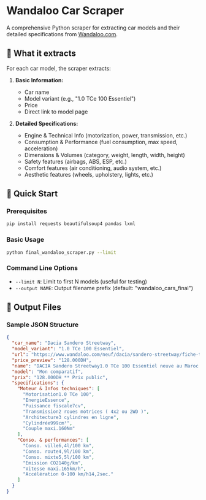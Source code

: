 # Wandaloo Car Scraper

A comprehensive Python scraper for extracting car models and their detailed specifications from [Wandaloo.com](https://www.wandaloo.com/neuf/maroc/0,0,0,0,0,0,-,az,1.html).

## 🎯 What it extracts

For each car model, the scraper extracts:

1. **Basic Information:**

   - Car name
   - Model variant (e.g., "1.0 TCe 100 Essentiel")
   - Price
   - Direct link to model page

2. **Detailed Specifications:**
   - Engine & Technical Info (motorization, power, transmission, etc.)
   - Consumption & Performance (fuel consumption, max speed, acceleration)
   - Dimensions & Volumes (category, weight, length, width, height)
   - Safety features (airbags, ABS, ESP, etc.)
   - Comfort features (air conditioning, audio system, etc.)
   - Aesthetic features (wheels, upholstery, lights, etc.)

## 🚀 Quick Start

### Prerequisites

```bash
pip install requests beautifulsoup4 pandas lxml
```

### Basic Usage

```bash
python final_wandaloo_scraper.py --limit
```

### Command Line Options

- `--limit N`: Limit to first N models (useful for testing)
- `--output NAME`: Output filename prefix (default: "wandaloo_cars_final")

## 📁 Output Files

### Sample JSON Structure

```json
{
  "car_name": "Dacia Sandero Streetway",
  "model_variant": "1.0 TCe 100 Essentiel",
  "url": "https://www.wandaloo.com/neuf/dacia/sandero-streetway/fiche-technique/1-0-tce-100-essentiel/18709.html",
  "price_preview": "128.000DH",
  "name": "DACIA Sandero Streetway1.0 TCe 100 Essentiel neuve au Maroc - Fiche Technique",
  "model": "Mon comparatif",
  "prix": "128.000DH ** Prix public",
  "specifications": {
    "Moteur & Infos techniques": [
      "Motorisation1.0 TCe 100",
      "EnergieEssence",
      "Puissance fiscale7cv",
      "Transmission2 roues motrices ( 4x2 ou 2WD )",
      "Architecture3 cylindres en ligne",
      "Cylindrée999cm³",
      "Couple maxi.160Nm"
    ],
    "Conso. & performances": [
      "Conso. ville6,4l/100 km",
      "Conso. route4,9l/100 km",
      "Conso. mixte5,5l/100 km",
      "Emission CO2140g/km",
      "Vitesse maxi.165km/h",
      "Accélération 0-100 km/h14,2sec."
    ]
  }
}
```

